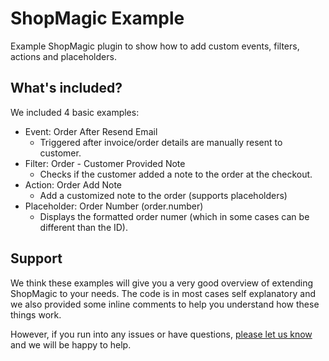 # ShopMagic Example

Example ShopMagic plugin to show how to add custom events, filters, actions and placeholders.

## What's included?

We included 4 basic examples:

- Event: Order After Resend Email
  - Triggered after invoice/order details are manually resent to customer.
- Filter: Order - Customer Provided Note
  - Checks if the customer added a note to the order at the checkout.
- Action: Order Add Note
  - Add a customized note to the order (supports placeholders)
- Placeholder: Order Number (order.number)
  - Displays the formatted order numer (which in some cases can be different than the ID).

## Support

We think these examples will give you a very good overview of extending ShopMagic to your needs. The code is in most cases self explanatory and we also provided some inline comments to help you understand how these things work.

However, if you run into any issues or have questions, [please let us know](https://shopmagic.app/support/) and we will be happy to help.
